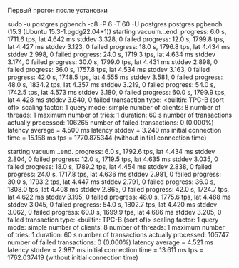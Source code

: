 Первый прогон после установки

sudo -u postgres pgbench -c8 -P 6 -T 60 -U postgres postgres
pgbench (15.3 (Ubuntu 15.3-1.pgdg22.04+1))
starting vacuum...end.
progress: 6.0 s, 1711.6 tps, lat 4.642 ms stddev 3.328, 0 failed
progress: 12.0 s, 1799.8 tps, lat 4.427 ms stddev 3.123, 0 failed
progress: 18.0 s, 1796.8 tps, lat 4.434 ms stddev 2.998, 0 failed
progress: 24.0 s, 1719.3 tps, lat 4.634 ms stddev 3.174, 0 failed
progress: 30.0 s, 1799.0 tps, lat 4.431 ms stddev 2.898, 0 failed
progress: 36.0 s, 1757.8 tps, lat 4.534 ms stddev 3.163, 0 failed
progress: 42.0 s, 1748.5 tps, lat 4.555 ms stddev 3.581, 0 failed
progress: 48.0 s, 1834.2 tps, lat 4.357 ms stddev 3.219, 0 failed
progress: 54.0 s, 1742.5 tps, lat 4.573 ms stddev 3.180, 0 failed
progress: 60.0 s, 1799.9 tps, lat 4.428 ms stddev 3.640, 0 failed
transaction type: <builtin: TPC-B (sort of)>
scaling factor: 1
query mode: simple
number of clients: 8
number of threads: 1
maximum number of tries: 1
duration: 60 s
number of transactions actually processed: 106265
number of failed transactions: 0 (0.000%)
latency average = 4.500 ms
latency stddev = 3.240 ms
initial connection time = 15.158 ms
tps = 1770.875344 (without initial connection time)


starting vacuum...end.
progress: 6.0 s, 1792.6 tps, lat 4.434 ms stddev 2.804, 0 failed
progress: 12.0 s, 1719.5 tps, lat 4.635 ms stddev 3.035, 0 failed
progress: 18.0 s, 1789.2 tps, lat 4.454 ms stddev 2.838, 0 failed
progress: 24.0 s, 1717.8 tps, lat 4.636 ms stddev 2.981, 0 failed
progress: 30.0 s, 1793.2 tps, lat 4.447 ms stddev 2.791, 0 failed
progress: 36.0 s, 1808.0 tps, lat 4.408 ms stddev 2.865, 0 failed
progress: 42.0 s, 1724.7 tps, lat 4.622 ms stddev 3.195, 0 failed
progress: 48.0 s, 1775.6 tps, lat 4.488 ms stddev 3.045, 0 failed
progress: 54.0 s, 1802.7 tps, lat 4.420 ms stddev 3.062, 0 failed
progress: 60.0 s, 1699.9 tps, lat 4.686 ms stddev 3.205, 0 failed
transaction type: <builtin: TPC-B (sort of)>
scaling factor: 1
query mode: simple
number of clients: 8
number of threads: 1
maximum number of tries: 1
duration: 60 s
number of transactions actually processed: 105747
number of failed transactions: 0 (0.000%)
latency average = 4.521 ms
latency stddev = 2.987 ms
initial connection time = 13.611 ms
tps = 1762.037419 (without initial connection time)

